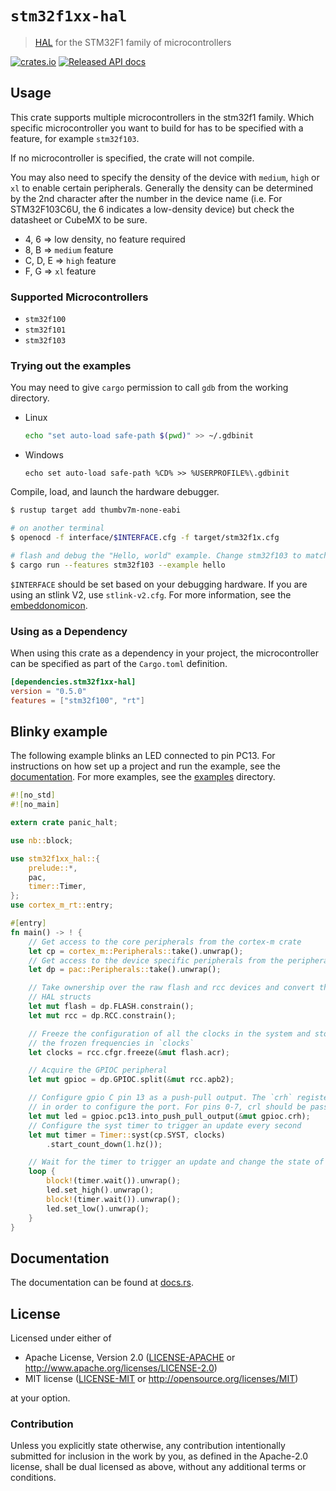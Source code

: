 # `stm32f1xx-hal`

> [HAL] for the STM32F1 family of microcontrollers

[HAL]: https://crates.io/crates/embedded-hal

[![crates.io](https://img.shields.io/crates/v/stm32f1xx-hal.svg)](https://crates.io/crates/stm32f1xx-hal)
[![Released API docs](https://docs.rs/stm32f1xx-hal/badge.svg)](https://docs.rs/stm32f1xx-hal)

## Usage

This crate supports multiple microcontrollers in the
stm32f1 family. Which specific microcontroller you want to build for has to be
specified with a feature, for example `stm32f103`. 

If no microcontroller is specified, the crate will not compile.

You may also need to specify the density of the device with `medium`, `high` or `xl` 
to enable certain peripherals. Generally the density can be determined by the 2nd character 
after the number in the device name (i.e. For STM32F103C6U, the 6 indicates a low-density
device) but check the datasheet or CubeMX to be sure.
* 4, 6 => low density, no feature required
* 8, B => `medium` feature
* C, D, E => `high` feature
* F, G => `xl` feature

### Supported Microcontrollers

* `stm32f100`
* `stm32f101`
* `stm32f103`


### Trying out the examples

You may need to give `cargo` permission to call `gdb` from the working directory.
- Linux
  ```bash
  echo "set auto-load safe-path $(pwd)" >> ~/.gdbinit
  ```
- Windows
  ```batch
  echo set auto-load safe-path %CD% >> %USERPROFILE%\.gdbinit
  ```

Compile, load, and launch the hardware debugger.
```bash
$ rustup target add thumbv7m-none-eabi

# on another terminal
$ openocd -f interface/$INTERFACE.cfg -f target/stm32f1x.cfg

# flash and debug the "Hello, world" example. Change stm32f103 to match your hardware
$ cargo run --features stm32f103 --example hello
```

`$INTERFACE` should be set based on your debugging hardware. If you are using
an stlink V2, use `stlink-v2.cfg`. For more information, see the
[embeddonomicon].

[embeddonomicon]: https://rust-embedded.github.io/book/start/hardware.html



### Using as a Dependency

When using this crate as a dependency in your project, the microcontroller can 
be specified as part of the `Cargo.toml` definition.

```toml
[dependencies.stm32f1xx-hal]
version = "0.5.0"
features = ["stm32f100", "rt"]
```

## Blinky example

The following example blinks an LED connected to pin PC13. For instructions on
how set up a project and run the example, see the [documentation]. For more
examples, see the [examples](examples) directory.

[documentation]: https://docs.rs/stm32f1xx-hal/

```rust
#![no_std]
#![no_main]

extern crate panic_halt;

use nb::block;

use stm32f1xx_hal::{
    prelude::*,
    pac,
    timer::Timer,
};
use cortex_m_rt::entry;

#[entry]
fn main() -> ! {
    // Get access to the core peripherals from the cortex-m crate
    let cp = cortex_m::Peripherals::take().unwrap();
    // Get access to the device specific peripherals from the peripheral access crate
    let dp = pac::Peripherals::take().unwrap();

    // Take ownership over the raw flash and rcc devices and convert them into the corresponding
    // HAL structs
    let mut flash = dp.FLASH.constrain();
    let mut rcc = dp.RCC.constrain();

    // Freeze the configuration of all the clocks in the system and store
    // the frozen frequencies in `clocks`
    let clocks = rcc.cfgr.freeze(&mut flash.acr);

    // Acquire the GPIOC peripheral
    let mut gpioc = dp.GPIOC.split(&mut rcc.apb2);

    // Configure gpio C pin 13 as a push-pull output. The `crh` register is passed to the function
    // in order to configure the port. For pins 0-7, crl should be passed instead.
    let mut led = gpioc.pc13.into_push_pull_output(&mut gpioc.crh);
    // Configure the syst timer to trigger an update every second
    let mut timer = Timer::syst(cp.SYST, clocks)
        .start_count_down(1.hz());

    // Wait for the timer to trigger an update and change the state of the LED
    loop {
        block!(timer.wait()).unwrap();
        led.set_high().unwrap();
        block!(timer.wait()).unwrap();
        led.set_low().unwrap();
    }
}
```

## Documentation

The documentation can be found at [docs.rs](https://docs.rs/stm32f1xx-hal/).

## License

Licensed under either of

- Apache License, Version 2.0 ([LICENSE-APACHE](LICENSE-APACHE) or
  http://www.apache.org/licenses/LICENSE-2.0)
- MIT license ([LICENSE-MIT](LICENSE-MIT) or http://opensource.org/licenses/MIT)

at your option.

### Contribution

Unless you explicitly state otherwise, any contribution intentionally submitted
for inclusion in the work by you, as defined in the Apache-2.0 license, shall be
dual licensed as above, without any additional terms or conditions.
